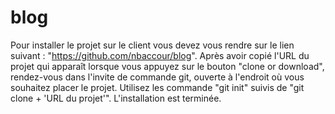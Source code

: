 # blog
Pour installer le projet sur le client vous devez vous rendre sur le lien 
suivant : "https://github.com/nbaccour/blog". Après avoir copié l'URL du projet qui apparaît 
lorsque vous appuyez sur le bouton "clone or download", 
rendez-vous dans l'invite de commande git, ouverte à l'endroit où vous souhaitez placer le projet. 
Utilisez les commande "git init" suivis de "git clone + 'URL du projet'". 
L'installation est terminée.
